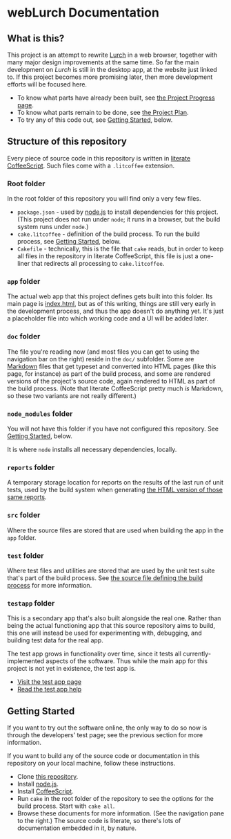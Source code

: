 
# webLurch Documentation

## What is this?

This project is an attempt to rewrite [Lurch](http://lurchmath.org)
in a web browser, together with many major design improvements at
the same time.  So far the main development on *Lurch* is still in
the desktop app, at the website just linked to.  If this project
becomes more promising later, then more development efforts will
be focused here.
 * To know what parts have already been built, see
   [the Project Progress page](progress.md.html).
 * To know what parts remain to be done, see
   [the Project Plan](plan.md.html).
 * To try any of this code out, see
   [Getting Started](#getting-started), below.

## Structure of this repository

Every piece of source code in this repository is written in
[literate CoffeeScript](http://coffeescript.org/#literate).
Such files come with a `.litcoffee` extension.

### Root folder

In the root folder of this repository you will find only a very
few files.

 * `package.json` - used by [node.js](http://nodejs.org) to install
   dependencies for this project.  (This project does not run under
   `node`; it runs in a browser, but the build system runs under
   `node`.)
 * `cake.litcoffee` - definition of the build process.  To run the
   build process, see [Getting Started](#getting-started), below.
 * `Cakefile` - technically, this is the file that `cake` reads,
   but in order to keep all files in the repository in literate
   CoffeeScript, this file is just a one-liner that redirects all
   processing to `cake.litcoffee`.

### `app` folder

The actual web app that this project defines gets built into this
folder.  Its main page is [index.html](../app/index.html), but
as of this writing, things are still very early in the development
process, and thus the app doesn't do anything yet.  It's just a
placeholder file into which working code and a UI will be added
later.

### `doc` folder

The file you're reading now (and most files you can get to using
the navigation bar on the right) reside in the `doc/` subfolder.
Some are [Markdown](https://daringfireball.net/projects/markdown/)
files that get typeset and converted into HTML pages (like this
page, for instance) as part of the build process, and some are
rendered versions of the project's source code, again rendered to
HTML as part of the build process.  (Note that literate
CoffeeScript pretty much *is* Markdown, so these two variants are
not really different.)

### `node_modules` folder

You will not have this folder if you have not configured this
repository.  See [Getting Started](#getting-started), below.

It is where `node` installs all necessary dependencies, locally.

### `reports` folder

A temporary storage location for reports on the results of the
last run of unit tests, used by the build system when generating
[the HTML version of those same reports](test-results.md.html).

### `src` folder

Where the source files are stored that are used when building the
app in the `app` folder.

### `test` folder

Where test files and utilities are stored that are used by the
unit test suite that's part of the build process.  See
[the source file defining the build process](
cake.litcoffee.html) for more information.

### `testapp` folder

This is a secondary app that's also built alongside the real one.
Rather than being the actual functioning app that this source
repository aims to build, this one will instead be used for
experimenting with, debugging, and building test data for the real
app.

The test app grows in functionality over time, since it tests all
currently-implemented aspects of the software.  Thus while the main
app for this project is not yet in existence, the test app is.
 * [Visit the test app page](../testapp/index.html)
 * [Read the test app help](test-app-help.md.html)

## Getting Started

If you want to try out the software online, the only way to do so
now is through the developers' test page; see the previous section
for more information.

If you want to build any of the source code or documentation in
this repository on your local machine, follow these instructions.
 * Clone [this repository](
   https://github.com/nathancarter/weblurch).
 * Install [node.js](http://nodejs.org).
 * Install [CoffeeScript](http://coffeescript.org).
 * Run `cake` in the root folder of the repository to see the
   options for the build process.  Start with `cake all`.
 * Browse these documents for more information.  (See the
   navigation pane to the right.)  The source code is literate, so
   there's lots of documentation embedded in it, by nature.

